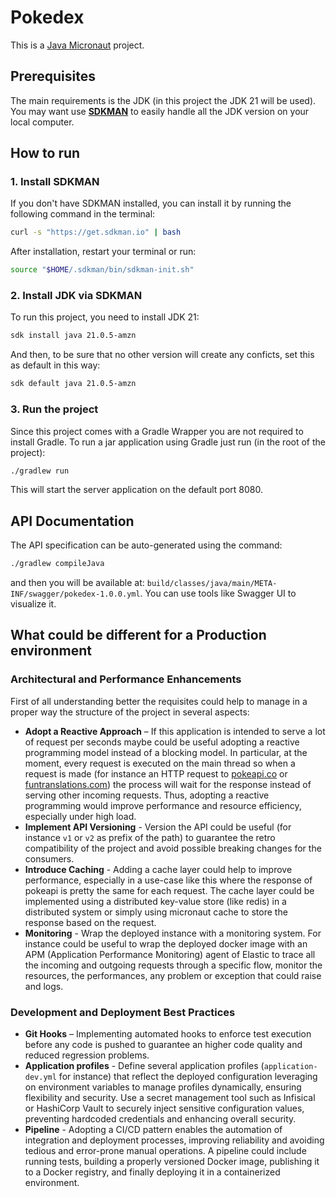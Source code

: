 # Pokedex

This is a [Java Micronaut](https://micronaut.io/) project.

## Prerequisites

The main requirements is the JDK (in this project the JDK 21 will be used). You may want use [**SDKMAN**](https://sdkman.io/) to easily handle all the JDK version on your local computer.

## How to run

### 1. Install SDKMAN

If you don't have SDKMAN installed, you can install it by running the following command in the terminal:

```bash
curl -s "https://get.sdkman.io" | bash
```

After installation, restart your terminal or run:

```bash
source "$HOME/.sdkman/bin/sdkman-init.sh"
```

### 2. Install JDK via SDKMAN

To run this project, you need to install JDK 21:

```bash
sdk install java 21.0.5-amzn 
```

And then, to be sure that no other version will create any conficts, set this as default in this way:

```bash
sdk default java 21.0.5-amzn
```

### 3. Run the project

Since this project comes with a Gradle Wrapper you are not required to install Gradle. To run a jar application using Gradle just run (in the root of the project):

```bash
./gradlew run
```

This will start the server application on the default port 8080.

## API Documentation

The API specification can be auto-generated using the command:

```bash
./gradlew compileJava
```

and then you will be available at: `build/classes/java/main/META-INF/swagger/pokedex-1.0.0.yml`. You can use tools like Swagger UI to visualize it.

## What could be different for a Production environment

### Architectural and Performance Enhancements

First of all understanding better the requisites could help to manage in a proper way the structure of the project in several aspects:
* **Adopt a Reactive Approach** – If this application is intended to serve a lot of request per seconds maybe could be useful adopting a reactive programming model instead of a blocking model. In particular, at the moment, every request is executed on the main thread so when a request is made (for instance an HTTP request to [pokeapi.co](https://pokeapi.co) or [funtranslations.com](https://funtranslations.com)) the process will wait for the response instead of serving other incoming requests. Thus, adopting a reactive programming would improve performance and resource efficiency, especially under high load.
* **Implement API Versioning** - Version the API could be useful (for instance `v1` or `v2` as prefix of the path) to guarantee the retro compatibility of the project and avoid possible breaking changes for the consumers.
* **Introduce Caching** - Adding a cache layer could help to improve performance, especially in a use-case like this where the response of pokeapi is pretty the same for each request. The cache layer could be implemented using a distributed key-value store (like redis) in a distributed system or simply using micronaut cache to store the response based on the request.
* **Monitoring** - Wrap the deployed instance with a monitoring system. For instance could be useful to wrap the deployed docker image with an APM (Application Performance Monitoring) agent of Elastic to trace all the incoming and outgoing requests through a specific flow, monitor the resources, the performances, any problem or exception that could raise and logs.

### Development and Deployment Best Practices

* **Git Hooks** – Implementing automated hooks to enforce test execution before any code is pushed to guarantee an higher code quality and reduced regression problems.
* **Application profiles** - Define several application profiles (`application-dev.yml` for instance) that reflect the deployed configuration leveraging on environment variables to manage profiles dynamically, ensuring flexibility and security. Use a secret management tool such as Infisical or HashiCorp Vault to securely inject sensitive configuration values, preventing hardcoded credentials and enhancing overall security.
* **Pipeline** - Adopting a CI/CD pattern enables the automation of integration and deployment processes, improving reliability and avoiding tedious and error-prone manual operations. A pipeline could include running tests, building a properly versioned Docker image, publishing it to a Docker registry, and finally deploying it in a containerized environment.
